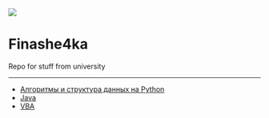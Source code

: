 <img src="https://github.com/GeorgiyDemo/FA/blob/img/fa.png" align="top"/>

# Finashe4ka
Repo for stuff from university 
***
* [Алгоритмы и структура данных на Python](https://github.com/immortalBan/Finashe4ka/tree/master/%D0%90%D0%BB%D0%B3%D0%BE%D1%80%D0%B8%D1%82%D0%BC%D1%8B%20%D0%B8%20%D1%81%D1%82%D1%80%D1%83%D0%BA%D1%82%D1%83%D1%80%D0%B0%20%D0%B4%D0%B0%D0%BD%D0%BD%D1%8B%D1%85%20%D0%BD%D0%B0%20%D1%8F%D0%B7%D1%8B%D0%BA%D0%B5%20Python)
* [Java](https://github.com/immortalBan/Finashe4ka/tree/master/%D0%A1%D0%BE%D0%B2%D1%80%D0%B5%D0%BC%D0%B5%D0%BD%D0%BD%D1%8B%D0%B5%20%D1%82%D0%B5%D1%85%D0%BD%D0%BE%D0%BB%D0%BE%D0%B3%D0%B8%D0%B8%20%D0%BF%D1%80%D0%BE%D0%B3%D1%80%D0%B0%D0%BC%D0%BC%D0%B8%D1%80%D0%BE%D0%B2%D0%B0%D0%BD%D0%B8%D1%8F)
* [VBA](https://github.com/immortalBan/Finashe4ka/tree/master/VBA)
